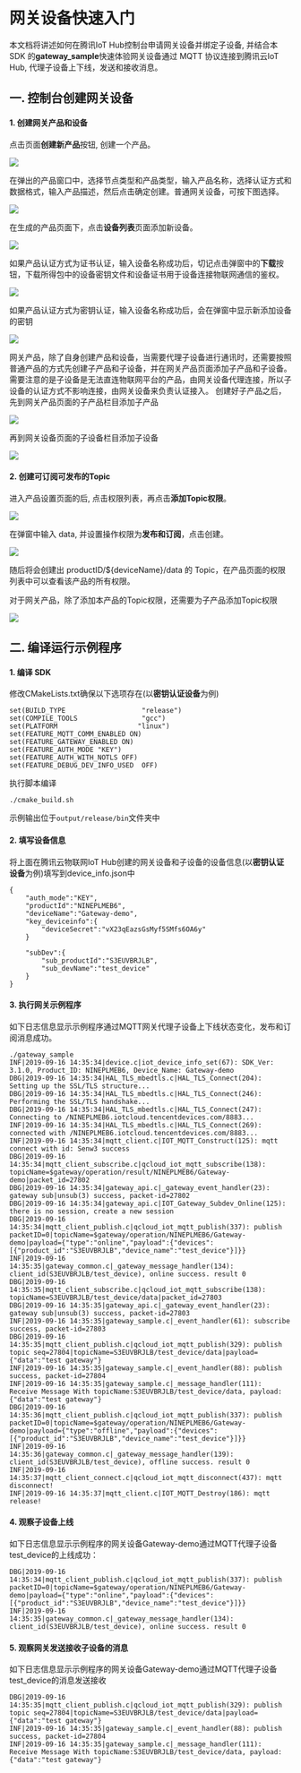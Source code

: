 # 网关设备快速入门
本文档将讲述如何在腾讯IoT Hub控制台申请网关设备并绑定子设备, 并结合本 SDK 的**gateway_sample**快速体验网关设备通过 MQTT 协议连接到腾讯云IoT Hub, 代理子设备上下线，发送和接收消息。


## 一. 控制台创建网关设备

#### 1. 创建网关产品和设备
点击页面**创建新产品**按钮, 创建一个产品。

![](https://main.qcloudimg.com/raw/a0da21dc6ac9a9e1dede0077d40cfb22.png)

在弹出的产品窗口中，选择节点类型和产品类型，输入产品名称，选择认证方式和数据格式，输入产品描述，然后点击确定创建。普通网关设备，可按下图选择。

![](https://main.qcloudimg.com/raw/d3f5de3bd07a779f9b1306085fa4d1f1.png)

在生成的产品页面下，点击**设备列表**页面添加新设备。

![](https://main.qcloudimg.com/raw/0530e0da724cd36baefc7011ebce4775.png)

如果产品认证方式为证书认证，输入设备名称成功后，切记点击弹窗中的**下载**按钮，下载所得包中的设备密钥文件和设备证书用于设备连接物联网通信的鉴权。

![](https://main.qcloudimg.com/raw/6592056f1b55fa9262e4b2ab31d0b218.png)

如果产品认证方式为密钥认证，输入设备名称成功后，会在弹窗中显示新添加设备的密钥

![](https://main.qcloudimg.com/raw/fe7a013b1d8c29c477d0ed6d00643751.png)

网关产品，除了自身创建产品和设备，当需要代理子设备进行通讯时，还需要按照普通产品的方式先创建子产品和子设备，并在网关产品页面添加子产品和子设备。需要注意的是子设备是无法直连物联网平台的产品，由网关设备代理连接，所以子设备的认证方式不影响连接，由网关设备来负责认证接入。
创建好子产品之后，先到网关产品页面的子产品栏目添加子产品

![](https://main.qcloudimg.com/raw/00da59942515b1d772323c7087f627e3.png)

再到网关设备页面的子设备栏目添加子设备

![](https://main.qcloudimg.com/raw/c24938ac8ed3aa3e0834cb40598740ca.png)

#### 2. 创建可订阅可发布的Topic

进入产品设置页面的后, 点击权限列表，再点击**添加Topic权限**。

![](https://main.qcloudimg.com/raw/65a2d1b7251de37ce1ca2ba334733c57.png)

在弹窗中输入 data, 并设置操作权限为**发布和订阅**，点击创建。

![](https://main.qcloudimg.com/raw/f429b32b12e3cb0cf319b1efe11ccceb.png)

随后将会创建出 productID/\${deviceName}/data 的 Topic，在产品页面的权限列表中可以查看该产品的所有权限。

对于网关产品，除了添加本产品的Topic权限，还需要为子产品添加Topic权限

![](https://main.qcloudimg.com/raw/3de74cfd5b235fe942fe18c359ad08af.png)

## 二. 编译运行示例程序

#### 1. 编译 SDK
修改CMakeLists.txt确保以下选项存在(以**密钥认证设备**为例)
```
set(BUILD_TYPE                   "release")
set(COMPILE_TOOLS                "gcc") 
set(PLATFORM 	                "linux")
set(FEATURE_MQTT_COMM_ENABLED ON)
set(FEATURE_GATEWAY_ENABLED ON)
set(FEATURE_AUTH_MODE "KEY")
set(FEATURE_AUTH_WITH_NOTLS OFF)
set(FEATURE_DEBUG_DEV_INFO_USED  OFF)
```
执行脚本编译
```
./cmake_build.sh 
```
示例输出位于`output/release/bin`文件夹中

#### 2. 填写设备信息
将上面在腾讯云物联网IoT Hub创建的网关设备和子设备的设备信息(以**密钥认证设备**为例)填写到device_info.json中
```
{
    "auth_mode":"KEY",	
	"productId":"NINEPLMEB6",
  	"deviceName":"Gateway-demo",	
    "key_deviceinfo":{    
        "deviceSecret":"vX23qEazsGsMyf5SMfs6OA6y"
    }
	
	"subDev":{
        "sub_productId":"S3EUVBRJLB",
        "sub_devName":"test_device"
    }
}
```

#### 3. 执行网关示例程序
如下日志信息显示示例程序通过MQTT网关代理子设备上下线状态变化，发布和订阅消息成功。
```
./gateway_sample
INF|2019-09-16 14:35:34|device.c|iot_device_info_set(67): SDK_Ver: 3.1.0, Product_ID: NINEPLMEB6, Device_Name: Gateway-demo
DBG|2019-09-16 14:35:34|HAL_TLS_mbedtls.c|HAL_TLS_Connect(204): Setting up the SSL/TLS structure...
DBG|2019-09-16 14:35:34|HAL_TLS_mbedtls.c|HAL_TLS_Connect(246): Performing the SSL/TLS handshake...
DBG|2019-09-16 14:35:34|HAL_TLS_mbedtls.c|HAL_TLS_Connect(247): Connecting to /NINEPLMEB6.iotcloud.tencentdevices.com/8883...
INF|2019-09-16 14:35:34|HAL_TLS_mbedtls.c|HAL_TLS_Connect(269): connected with /NINEPLMEB6.iotcloud.tencentdevices.com/8883...
INF|2019-09-16 14:35:34|mqtt_client.c|IOT_MQTT_Construct(125): mqtt connect with id: Senw3 success
DBG|2019-09-16 14:35:34|mqtt_client_subscribe.c|qcloud_iot_mqtt_subscribe(138): topicName=$gateway/operation/result/NINEPLMEB6/Gateway-demo|packet_id=27802
DBG|2019-09-16 14:35:34|gateway_api.c|_gateway_event_handler(23): gateway sub|unsub(3) success, packet-id=27802
DBG|2019-09-16 14:35:34|gateway_api.c|IOT_Gateway_Subdev_Online(125): there is no session, create a new session
DBG|2019-09-16 14:35:34|mqtt_client_publish.c|qcloud_iot_mqtt_publish(337): publish packetID=0|topicName=$gateway/operation/NINEPLMEB6/Gateway-demo|payload={"type":"online","payload":{"devices":[{"product_id":"S3EUVBRJLB","device_name":"test_device"}]}}
INF|2019-09-16 14:35:35|gateway_common.c|_gateway_message_handler(134): client_id(S3EUVBRJLB/test_device), online success. result 0
DBG|2019-09-16 14:35:35|mqtt_client_subscribe.c|qcloud_iot_mqtt_subscribe(138): topicName=S3EUVBRJLB/test_device/data|packet_id=27803
DBG|2019-09-16 14:35:35|gateway_api.c|_gateway_event_handler(23): gateway sub|unsub(3) success, packet-id=27803
INF|2019-09-16 14:35:35|gateway_sample.c|_event_handler(61): subscribe success, packet-id=27803
DBG|2019-09-16 14:35:35|mqtt_client_publish.c|qcloud_iot_mqtt_publish(329): publish topic seq=27804|topicName=S3EUVBRJLB/test_device/data|payload={"data":"test gateway"}
INF|2019-09-16 14:35:35|gateway_sample.c|_event_handler(88): publish success, packet-id=27804
INF|2019-09-16 14:35:35|gateway_sample.c|_message_handler(111): Receive Message With topicName:S3EUVBRJLB/test_device/data, payload:{"data":"test gateway"}
DBG|2019-09-16 14:35:36|mqtt_client_publish.c|qcloud_iot_mqtt_publish(337): publish packetID=0|topicName=$gateway/operation/NINEPLMEB6/Gateway-demo|payload={"type":"offline","payload":{"devices":[{"product_id":"S3EUVBRJLB","device_name":"test_device"}]}}
INF|2019-09-16 14:35:36|gateway_common.c|_gateway_message_handler(139): client_id(S3EUVBRJLB/test_device), offline success. result 0
INF|2019-09-16 14:35:37|mqtt_client_connect.c|qcloud_iot_mqtt_disconnect(437): mqtt disconnect!
INF|2019-09-16 14:35:37|mqtt_client.c|IOT_MQTT_Destroy(186): mqtt release!
```

#### 4. 观察子设备上线
如下日志信息显示示例程序的网关设备Gateway-demo通过MQTT代理子设备test_device的上线成功：
```
DBG|2019-09-16 14:35:34|mqtt_client_publish.c|qcloud_iot_mqtt_publish(337): publish packetID=0|topicName=$gateway/operation/NINEPLMEB6/Gateway-demo|payload={"type":"online","payload":{"devices":[{"product_id":"S3EUVBRJLB","device_name":"test_device"}]}}
INF|2019-09-16 14:35:35|gateway_common.c|_gateway_message_handler(134): client_id(S3EUVBRJLB/test_device), online success. result 0
```

#### 5. 观察网关发送接收子设备的消息
如下日志信息显示示例程序的网关设备Gateway-demo通过MQTT代理子设备test_device的消息发送接收
```
DBG|2019-09-16 14:35:35|mqtt_client_publish.c|qcloud_iot_mqtt_publish(329): publish topic seq=27804|topicName=S3EUVBRJLB/test_device/data|payload={"data":"test gateway"}
INF|2019-09-16 14:35:35|gateway_sample.c|_event_handler(88): publish success, packet-id=27804
INF|2019-09-16 14:35:35|gateway_sample.c|_message_handler(111): Receive Message With topicName:S3EUVBRJLB/test_device/data, payload:{"data":"test gateway"}
```